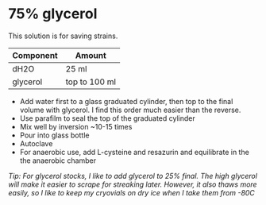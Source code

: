 # 75% glycerol 

This solution is for saving strains.

| Component             | Amount        |
|-----------------------|---------------|
| dH2O                  | 25 ml         |
| glycerol              | top to 100 ml |


- Add water first to a glass graduated cylinder, then top to the final volume with glycerol. I find this order much easier than the reverse.
- Use parafilm to seal the top of the graduated cylinder
- Mix well by inversion ~10-15 times
- Pour into glass bottle
- Autoclave
- For anaerobic use, add L-cysteine and resazurin and equilibrate in the the anaerobic chamber

*Tip: For glycerol stocks, I like to add glycerol to 25% final. The high glycerol will make it easier to scrape for streaking later. However, it also thaws more easily, so I like to keep my cryovials on dry ice when I take them from -80C*
